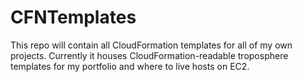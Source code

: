 # CFNTemplates
This repo will contain all CloudFormation templates for all of my own projects. Currently it houses CloudFormation-readable troposphere templates for my portfolio and where to live hosts on EC2.
